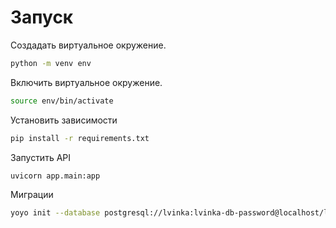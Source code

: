 # Запуск
Создадать виртуальное окружение.
```bash
python -m venv env
```

Включить виртуальное окружение.
```bash
source env/bin/activate
```

Установить зависимости
```bash
pip install -r requirements.txt
```

Запустить API
```bash
uvicorn app.main:app
```

Миграции
```bash
yoyo init --database postgresql://lvinka:lvinka-db-password@localhost/lvinka
```